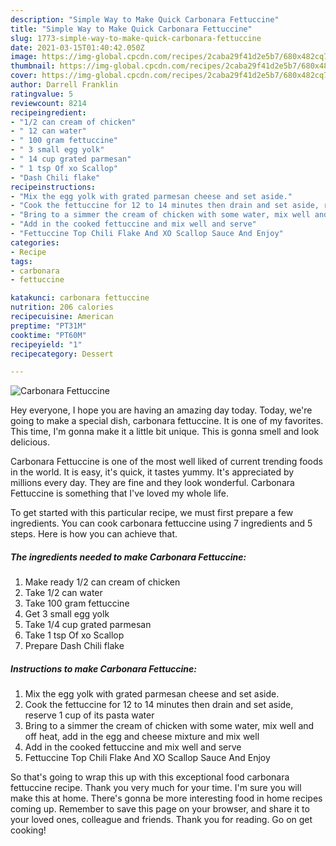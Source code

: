 ```yaml
---
description: "Simple Way to Make Quick Carbonara Fettuccine"
title: "Simple Way to Make Quick Carbonara Fettuccine"
slug: 1773-simple-way-to-make-quick-carbonara-fettuccine
date: 2021-03-15T01:40:42.050Z
image: https://img-global.cpcdn.com/recipes/2caba29f41d2e5b7/680x482cq70/carbonara-fettuccine-recipe-main-photo.jpg
thumbnail: https://img-global.cpcdn.com/recipes/2caba29f41d2e5b7/680x482cq70/carbonara-fettuccine-recipe-main-photo.jpg
cover: https://img-global.cpcdn.com/recipes/2caba29f41d2e5b7/680x482cq70/carbonara-fettuccine-recipe-main-photo.jpg
author: Darrell Franklin
ratingvalue: 5
reviewcount: 8214
recipeingredient:
- "1/2 can cream of chicken"
- " 12 can water"
- " 100 gram fettuccine"
- " 3 small egg yolk"
- " 14 cup grated parmesan"
- " 1 tsp Of xo Scallop"
- "Dash Chili flake"
recipeinstructions:
- "Mix the egg yolk with grated parmesan cheese and set aside."
- "Cook the fettuccine for 12 to 14 minutes then drain and set aside, reserve 1 cup of its pasta water"
- "Bring to a simmer the cream of chicken with some water, mix well and off heat, add in the egg and cheese mixture and mix well"
- "Add in the cooked fettuccine and mix well and serve"
- "Fettuccine Top Chili Flake And XO Scallop Sauce And Enjoy"
categories:
- Recipe
tags:
- carbonara
- fettuccine

katakunci: carbonara fettuccine 
nutrition: 206 calories
recipecuisine: American
preptime: "PT31M"
cooktime: "PT60M"
recipeyield: "1"
recipecategory: Dessert

---
```



![Carbonara Fettuccine](https://img-global.cpcdn.com/recipes/2caba29f41d2e5b7/680x482cq70/carbonara-fettuccine-recipe-main-photo.jpg)

Hey everyone, I hope you are having an amazing day today. Today, we're going to make a special dish, carbonara fettuccine. It is one of my favorites. This time, I'm gonna make it a little bit unique. This is gonna smell and look delicious.

Carbonara Fettuccine is one of the most well liked of current trending foods in the world. It is easy, it's quick, it tastes yummy. It's appreciated by millions every day. They are fine and they look wonderful. Carbonara Fettuccine is something that I've loved my whole life.




To get started with this particular recipe, we must first prepare a few ingredients. You can cook carbonara fettuccine using 7 ingredients and 5 steps. Here is how you can achieve that.

<!--inarticleads1-->

##### The ingredients needed to make Carbonara Fettuccine:

1. Make ready 1/2 can cream of chicken
1. Take  1/2 can water
1. Take  100 gram fettuccine
1. Get  3 small egg yolk
1. Take  1/4 cup grated parmesan
1. Take  1 tsp Of xo Scallop
1. Prepare Dash Chili flake




<!--inarticleads2-->

##### Instructions to make Carbonara Fettuccine:

1. Mix the egg yolk with grated parmesan cheese and set aside.
1. Cook the fettuccine for 12 to 14 minutes then drain and set aside, reserve 1 cup of its pasta water
1. Bring to a simmer the cream of chicken with some water, mix well and off heat, add in the egg and cheese mixture and mix well
1. Add in the cooked fettuccine and mix well and serve
1. Fettuccine Top Chili Flake And XO Scallop Sauce And Enjoy




So that's going to wrap this up with this exceptional food carbonara fettuccine recipe. Thank you very much for your time. I'm sure you will make this at home. There's gonna be more interesting food in home recipes coming up. Remember to save this page on your browser, and share it to your loved ones, colleague and friends. Thank you for reading. Go on get cooking!
